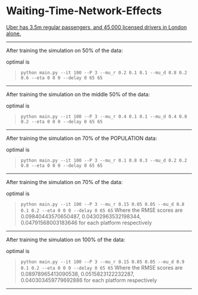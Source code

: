 # Waiting-Time-Network-Effects


[Uber has 3.5m regular passengers, and 45,000 licensed drivers in London
alone.](https://www.ft.com/content/78827b06-0f6a-11ea-a225-db2f231cfeae?accessToken=zwAAAW6nzFMAkc94gnsGD2oR6tOiJdsvIxz-rg.MEUCIDrfHHtCUtkTvk0Q-TynG3BAr4HpGgtd0nYzsOBqrUyqAiEA3KC-UmPZmvEXhd7sNAIRT69TlKnExRU011ApbzLB2fo&sharetype=gift?token=c4079894-3bb0-4a18-9bd6-28c637fc418c)

---

After training the simulation on 50% of the data:

optimal is
> `python main.py --it 100 --P 3 --mu_r 0.2 0.1 0.1 --mu_d 0.8 0.2 0.6 --eta 0 0 0 --delay 0 65 65`

---

After training the simulation on the middle 50% of the data:

optimal is
> `python main.py --it 100 --P 3 --mu_r 0.4 0.1 0.1 --mu_d 0.4 0.8 0.2 --eta 0 0 0 --delay 0 65 65`

--- 

After training the simulation on 70% of the POPULATION data:

optimal is
> `python main.py --it 100 --P 3 --mu_r 0.1 0.8 0.3 --mu_d 0.2 0.2 0.8 --eta 0 0 0 --delay 0 65 65`

---

After training the simulation on 70% of the data:

optimal is
> `python main.py --it 100 --P 3 --mu_r 0.15 0.05 0.05 --mu_d 0.8 0.1 0.2 --eta 0 0 0 --delay 0 65 65`
Where the RMSE scores are 0.09840443570650487, 0.04302963532198344, 0.04791568003183646 for each platform respectively

---

After training the simulation on 100% of the data:

optimal is 
> `python main.py --it 100 --P 3 --mu_r 0.15 0.05 0.05 --mu_d 0.9 0.1 0.2 --eta 0 0 0 --delay 0 65 65`
Where the RMSE scores are 0.08978965413090538, 0.0515823122232287, 0.040303459779692886 for each platform respectively

---
